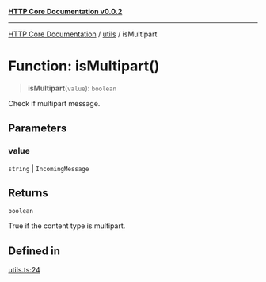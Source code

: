 [**HTTP Core Documentation v0.0.2**](../../README.md)

***

[HTTP Core Documentation](../../modules.md) / [utils](../README.md) / isMultipart

# Function: isMultipart()

> **isMultipart**(`value`): `boolean`

Check if multipart message.

## Parameters

### value

`string` | `IncomingMessage`

## Returns

`boolean`

True if the content type is multipart.

## Defined in

[utils.ts:24](https://github.com/stonemjs/http-core/blob/ed7c2187bd85b6877da7cd9f8c94448716446e07/src/utils.ts#L24)
